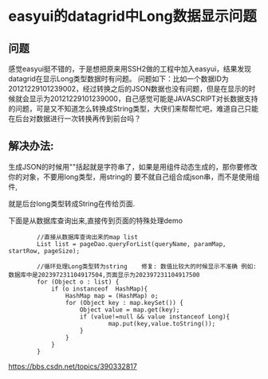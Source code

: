 # easyui的datagrid中Long数据显示问题

## 问题

感觉easyui挺不错的，于是想把原来用SSH2做的工程中加入easyui，结果发现datagrid在显示Long类型数据时有问题。 问题如下：比如一个数据ID为20121229101239002，经过转换之后的JSON数据也没有问题，但是在显示的时候就会显示为20121229101239000，自己感觉可能是JAVASCRIPT对长数据支持的问题，可是又不知道怎么转换成String类型，大侠们来帮帮忙吧，难道自己只能在后台对数据进行一次转换再传到前台吗？



## 解决办法:

生成JSON的时候用""括起就是字符串了，如果是用组件动态生成的，那你要修改你的对象，不要用long类型，用string的  要不就自己组合成json串，而不是使用组件,



就是后台long类型转成String在传给页面.



下面是从数据库查询出来,直接传到页面的特殊处理demo

```
		//直接从数据库查询出来的map list
		List list = pageDao.queryForList(queryName, paramMap, startRow, pageSize);
		
		//循环处理Long类型转为string    修复: 数值比较大的时候显示不准确 例如:数据库中是202397231104917504,页面显示为202397231104917500
		for (Object o : list) {
			if (o instanceof  HashMap){
				HashMap map = (HashMap) o;
				for (Object key : map.keySet()) {
					Object value = map.get(key);
					if (value!=null && value instanceof Long){
							map.put(key,value.toString());
					}
				}
			}
		}
```





https://bbs.csdn.net/topics/390332817